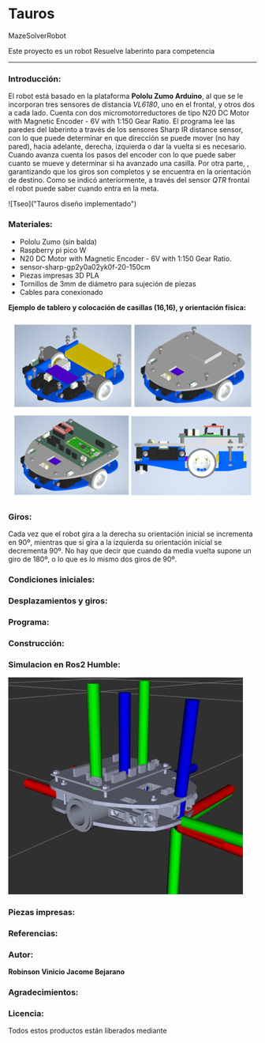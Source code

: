 # Tauros
MazeSolverRobot

Este proyecto es un robot Resuelve laberinto para competencia
- - - 

### Introducción:

El robot está basado en la plataforma **Pololu Zumo Arduino**, al que se le incorporan tres sensores de distancia _VL6180_, uno en el frontal, y otros dos a cada lado. Cuenta con dos micromotorreductores de tipo N20 DC Motor with Magnetic Encoder - 6V with 1:150 Gear Ratio.
El programa lee las paredes del laberinto a través de los sensores Sharp IR distance sensor, con lo que puede determinar en que dirección se puede mover (no hay pared), hacia adelante, derecha, izquierda o dar la vuelta si es necesario. Cuando avanza cuenta los pasos del encoder con lo que puede saber cuanto se mueve y determinar si ha avanzado una casilla. Por otra parte, , garantizando que los giros son completos y se encuentra en la orientación de destino. Como se indicó anteriormente, a través del sensor _QTR_ frontal el robot puede saber cuando entra en la meta.

![Tseo]("Tauros diseño implementado")

### Materiales:
* Pololu Zumo (sin balda)
* Raspberry pi pico W
* N20 DC Motor with Magnetic Encoder - 6V with 1:150 Gear Ratio.
* sensor-sharp-gp2y0a02yk0f-20-150cm
* Piezas impresas 3D PLA
* Tornillos de 3mm de diámetro para sujeción de piezas
* Cables para conexionado


**Ejemplo de tablero y colocación de casillas (16,16), y orientación física:**

![Tablero](https://github.com/Rvjacome/Tauros/blob/main/Imagenes/Robot.jpeg " Diseño del Robot ")
   

### Giros:

Cada vez que el robot gira a la derecha su orientación inicial se incrementa en 90º, mientras que si gira a la izquierda su orientación inicial se decrementa 90º. No hay que decir que cuando da media vuelta supone un giro de 180º, o lo que es lo mismo dos giros de 90º. 


### Condiciones iniciales:



### Desplazamientos y giros:

### Programa:


### Construcción:


### Simulacion en Ros2 Humble:
![Tablero](https://github.com/Rvjacome/Tauros/blob/main/Imagenes/rviz2.jpeg " Diseño del Robot ")


### Piezas impresas:


### Referencias:


### Autor:
**Robinson Vinicio Jacome Bejarano**

### Agradecimientos:



### Licencia:
Todos estos productos están liberados mediante

[1]:https://www.pololu.com/product/2506


